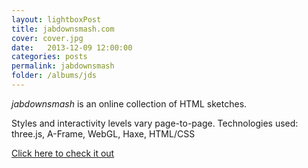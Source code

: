 ```yaml
---
layout: lightboxPost
title: jabdownsmash.com
cover: cover.jpg
date:   2013-12-09 12:00:00
categories: posts
permalink: jabdownsmash
folder: /albums/jds
---
```

_jabdownsmash_ is an online collection of HTML sketches.
<!--more-->
Styles and interactivity levels vary page-to-page. Technologies used: three.js, A-Frame, WebGL, Haxe, HTML/CSS

[Click here to check it out](https://jabdownsmash.com)